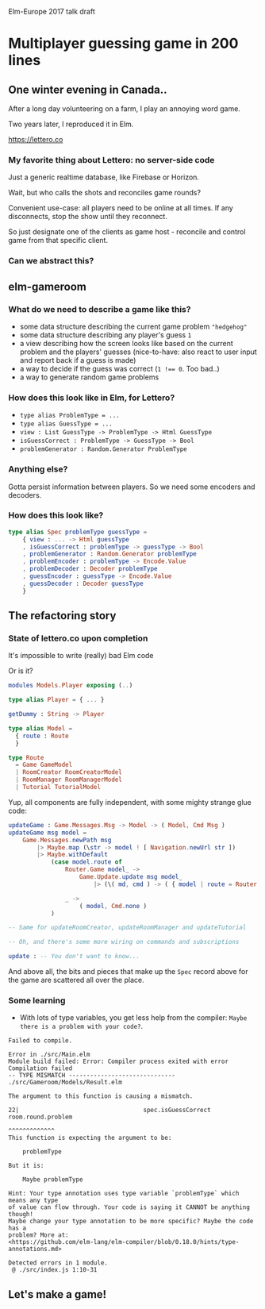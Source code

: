 Elm-Europe 2017 talk draft

# Multiplayer guessing game in 200 lines

## One winter evening in Canada..

After a long day volunteering on a farm, I play an annoying word game.

Two years later, I reproduced it in Elm.

https://lettero.co

### My favorite thing about Lettero: no server-side code

Just a generic realtime database, like Firebase or Horizon.

Wait, but who calls the shots and reconciles game rounds?

Convenient use-case: all players need to be online at all times. If any disconnects, stop the show until they reconnect.

So just designate one of the clients as game host - reconcile and control game from that specific client.

### Can we abstract this?

## elm-gameroom

### What do we need to describe a game like this?

* some data structure describing the current game problem `"hedgehog"`
* some data structure describing any player's guess `1`
* a view describing how the screen looks like based on the current problem and the players' guesses (nice-to-have: also react to user input and report back if a guess is made)
* a way to decide if the guess was correct (`1 !== 0`. Too bad..)
* a way to generate random game problems

### How does this look like in Elm, for Lettero?

* `type alias ProblemType = ...`
* `type alias GuessType = ...`
* `view : List GuessType -> ProblemType -> Html GuessType`
* `isGuessCorrect : ProblemType -> GuessType -> Bool`
* `problemGenerator : Random.Generator ProblemType`

### Anything else?

Gotta persist information between players. So we need some encoders and decoders.

### How does this look like?

```elm
type alias Spec problemType guessType =
    { view : ... -> Html guessType
    , isGuessCorrect : problemType -> guessType -> Bool
    , problemGenerator : Random.Generator problemType
    , problemEncoder : problemType -> Encode.Value
    , problemDecoder : Decoder problemType
    , guessEncoder : guessType -> Encode.Value
    , guessDecoder : Decoder guessType
    }
```

## The refactoring story

### State of lettero.co upon completion

It's impossible to write (really) bad Elm code

Or is it?

```elm
modules Models.Player exposing (..)

type alias Player = { ... }

getDummy : String -> Player
```

```elm
type alias Model =
  { route : Route
  }

type Route
  = Game GameModel
  | RoomCreator RoomCreatorModel
  | RoomManager RoomManagerModel
  | Tutorial TutorialModel
```

Yup, all components are fully independent, with some mighty strange glue code:

```elm
updateGame : Game.Messages.Msg -> Model -> ( Model, Cmd Msg )
updateGame msg model =
    Game.Messages.newPath msg
        |> Maybe.map (\str -> model ! [ Navigation.newUrl str ])
        |> Maybe.withDefault
            (case model.route of
                Router.Game model_ ->
                    Game.Update.update msg model_
                        |> (\( md, cmd ) -> ( { model | route = Router.Game md }, Cmd.map GameMsg cmd ))

                _ ->
                    ( model, Cmd.none )
            )

-- Same for updateRoomCreator, updateRoomManager and updateTutorial

-- Oh, and there's some more wiring on commands and subscriptions

update : -- You don't want to know...
```

And above all, the bits and pieces that make up the `Spec` record above for the game are scattered all over the place.

### Some learning

* With lots of type variables, you get less help from the compiler: `Maybe there is a problem with your code?`.

```
Failed to compile.

Error in ./src/Main.elm
Module build failed: Error: Compiler process exited with error Compilation failed
-- TYPE MISMATCH ------------------------------ ./src/Gameroom/Models/Result.elm

The argument to this function is causing a mismatch.

22|                                   spec.isGuessCorrect room.round.problem
                                                               ^^^^^^^^^^^^^
This function is expecting the argument to be:

    problemType

But it is:

    Maybe problemType

Hint: Your type annotation uses type variable `problemType` which means any type
of value can flow through. Your code is saying it CANNOT be anything though!
Maybe change your type annotation to be more specific? Maybe the code has a
problem? More at:
<https://github.com/elm-lang/elm-compiler/blob/0.18.0/hints/type-annotations.md>

Detected errors in 1 module.
 @ ./src/index.js 1:10-31
```

## Let's make a game!
